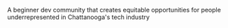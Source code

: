 A beginner dev community that creates equitable opportunities for people underrepresented in Chattanooga's tech industry
